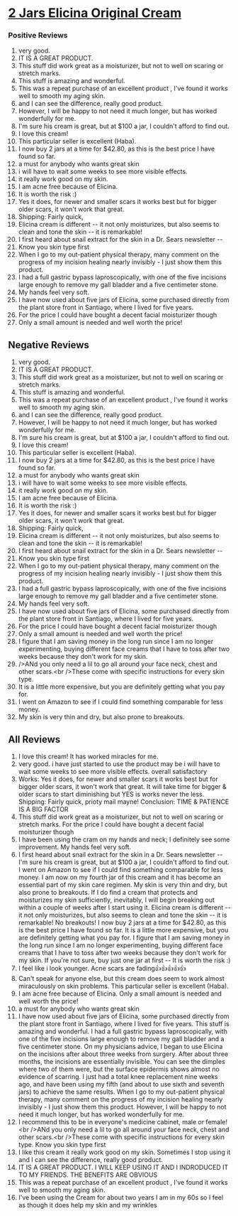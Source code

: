 # [2 Jars Elicina Original Cream](https://products.checkmycream.com/products/2-Jars-Elicina-Original-Cream.html)

### Positive Reviews

<ol>
      <li>very good.</li>
      <li>IT IS A GREAT PRODUCT.</li>
      <li>This stuff did work great as a moisturizer, but not to well on scaring or stretch marks.</li>
      <li>This stuff is amazing and wonderful.</li>
      <li>This was a repeat purchase of an excellent product , I&#x27;ve found it works well to smooth my aging skin.</li>
      <li>and I can see the difference, really good product.</li>
      <li>However, I will be happy to not need it much longer, but has worked wonderfully for me.</li>
      <li>I&#x27;m sure his cream is great, but at $100 a jar, I couldn&#x27;t afford to find out.</li>
      <li>I love this cream!</li>
      <li>This particular seller is excellent (Haba).</li>
      <li>I now buy 2 jars at a time for $42.80, as this is the best price I have found so far.</li>
      <li>a must for anybody who wants great skin</li>
      <li>i will have to wait some weeks to see more visible effects.</li>
      <li>it really work good on my skin.</li>
      <li>I am acne free because of Elicina.  </li>
      <li>It is worth the risk :)</li>
      <li>Yes it does, for newer and smaller scars it works best but for bigger older scars, it won&#x27;t work that great.</li>
      <li>Shipping: Fairly quick,</li>
      <li>Elicina cream is different -- it not only moisturizes, but also seems to clean and tone the skin -- it is remarkable!</li>
      <li>I first heard about snail extract for the skin in a Dr. Sears newsletter --</li>
      <li>Know you skin type first</li>
      <li>When I go to my out-patient physical therapy, many comment on the progress of my incision healing nearly invisibly - I just show them this product.</li>
      <li>I had a full gastric bypass laproscopically, with one of the five incisions large enough to remove my gall bladder and a five centimeter stone.</li>
      <li>My hands feel very soft.</li>
      <li>I have now used about five jars of Elicina, some purchased directly from the plant store front in Santiago, where I lived for five years.</li>
      <li>For the price I could have bought a decent facial moisturizer though</li>
      <li>Only a small amount is needed and well worth the price!</li>
</ol>


<h2>Negative Reviews</h2>
<ol>
<li> very good.</li>
<li> IT IS A GREAT PRODUCT.</li>
<li> This stuff did work great as a moisturizer, but not to well on scaring or stretch marks.</li>
<li> This stuff is amazing and wonderful.</li>
<li> This was a repeat purchase of an excellent product , I&#x27;ve found it works well to smooth my aging skin.</li>
<li> and I can see the difference, really good product.</li>
<li> However, I will be happy to not need it much longer, but has worked wonderfully for me.</li>
<li> I&#x27;m sure his cream is great, but at $100 a jar, I couldn&#x27;t afford to find out.</li>
<li> I love this cream!</li>
<li> This particular seller is excellent (Haba).</li>
<li> I now buy 2 jars at a time for $42.80, as this is the best price I have found so far.</li>
<li> a must for anybody who wants great skin</li>
<li> i will have to wait some weeks to see more visible effects.</li>
<li> it really work good on my skin.</li>
<li> I am acne free because of Elicina.  </li>
<li> It is worth the risk :)</li>
<li> Yes it does, for newer and smaller scars it works best but for bigger older scars, it won&#x27;t work that great.</li>
<li> Shipping: Fairly quick,</li>
<li> Elicina cream is different -- it not only moisturizes, but also seems to clean and tone the skin -- it is remarkable!</li>
<li> I first heard about snail extract for the skin in a Dr. Sears newsletter --</li>
<li> Know you skin type first</li>
<li> When I go to my out-patient physical therapy, many comment on the progress of my incision healing nearly invisibly - I just show them this product.</li>
<li> I had a full gastric bypass laproscopically, with one of the five incisions large enough to remove my gall bladder and a five centimeter stone.</li>
<li> My hands feel very soft.</li>
<li> I have now used about five jars of Elicina, some purchased directly from the plant store front in Santiago, where I lived for five years.</li>
<li> For the price I could have bought a decent facial moisturizer though</li>
<li> Only a small amount is needed and well worth the price!</li>
<li> I figure that I am saving money in the long run since I am no longer experimenting, buying different face creams that I have to toss after two weeks because they don&#x27;t work for my skin.  </li>
<li> /&gt;ANd you only need a lil to go all around your face neck, chest and other scars.&lt;br /&gt;These come with specific instructions for every skin type.</li>
<li> It is a little more expensive, but you are definitely getting what you pay for.</li>
<li> I went on Amazon to see if I could find something comparable for less money.</li>
<li> My skin is very thin and dry, but also prone to breakouts.</li>
</ol>

<h2>All Reviews</h2>

<ol>
    <li> I love this cream! It has worked miracles for me.</li>
    <li> very good. i have just started to use the product may be i will have to wait some weeks to see more visible effects. overall satisfactory</li>
    <li> Works: Yes it does, for newer and smaller scars it works best but for bigger older scars, it won&#x27;t work that great. It will take time for bigger &amp; older scars to start diminishing but YES is works never the less.  Shipping: Fairly quick, prioty mail mayne!  Conclusion: TIME &amp; PATIENCE IS A BIG FACTOR</li>
    <li> This stuff did work great as a moisturizer, but not to well on scaring or stretch marks. For the price I could have bought a decent facial moisturizer though</li>
    <li> I have been using the cram on my hands and neck; I definitely see some improvement.  My hands feel very soft.</li>
    <li> I first heard about snail extract for the skin in a Dr. Sears newsletter -- I&#x27;m sure his cream is great, but at $100 a jar, I couldn&#x27;t afford to find out. I went on Amazon to see if I could find something comparable for less money. I am now on my fourth jar of this cream and it has become an essential part of my skin care regimen. My skin is very thin and dry, but also prone to breakouts. If I do find a cream that protects and moisturizes my skin sufficiently, inevitably, I will begin breaking out within a couple of weeks after I start using it. Elicina cream is different -- it not only moisturizes, but also seems to clean and tone the skin -- it is remarkable! No breakouts! I now buy 2 jars at a time for $42.80, as this is the best price I have found so far. It is a little more expensive, but you are definitely getting what you pay for. I figure that I am saving money in the long run since I am no longer experimenting, buying different face creams that I have to toss after two weeks because they don&#x27;t work for my skin.  If you&#x27;re not sure, buy just one jar at first -- It is worth the risk :)</li>
    <li> I feel like i look younger. Acne scars are fading👍👍👍👍👍</li>
    <li> Can&#x27;t speak for anyone else, but this cream does seem to work almost miraculously on skin problems. This particular seller is excellent (Haba).</li>
    <li> I am acne free because of Elicina.  Only a small amount is needed and well worth the price!</li>
    <li> a must for anybody who wants great skin</li>
    <li> I have now used about five jars of Elicina, some purchased directly from the plant store front in Santiago, where I lived for five years. This stuff is amazing and wonderful. I had a full gastric bypass laproscopically, with one of the five incisions large enough to remove my gall bladder and a five centimeter stone. On my physicians advice, I began to use Elicina on the incisions after about three weeks from surgery. After about three months, the incisions are essentially invisible. You can see the dimples where two of them were, but the surface epidermis shows almost no evidence of scarring. I just had a total knee replacement nine weeks ago, and have been using my fifth (and about to use sixth and seventh jars) to achieve the same results. When I go to my out-patient physical therapy, many comment on the progress of my incision healing nearly invisibly - I just show them this product. However, I will be happy to not need it much longer, but has worked wonderfully for me.</li>
    <li> I recommend this to be in everyone&#x27;s medicine cabinet, male or female!&lt;br /&gt;ANd you only need a lil to go all around your face neck, chest and other scars.&lt;br /&gt;These come with specific instructions for every skin type. Know you skin type first</li>
    <li> I like this cream it really work good on my skin. Sometimes I stop using it and I can see the difference, really good product.</li>
    <li> IT IS A GREAT PRODUCT. I WILL KEEP USING IT AND I INDRODUCED IT TO MY FRIENDS. THE BENEFITS ARE OBVIOUS</li>
    <li> This was a repeat purchase of an excellent product , I&#x27;ve found it works well to smooth my aging skin.</li>
    <li> I&#x27;ve been using the Cream for about two years I am in my 60s so I feel as though it does help my skin and my wrinkles</li>
</ol>




